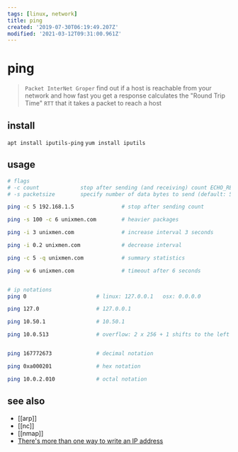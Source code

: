 ```yaml
---
tags: [linux, network]
title: ping
created: '2019-07-30T06:19:49.207Z'
modified: '2021-03-12T09:31:00.961Z'
---
```


# ping 
> `Packet InterNet Groper` find out if a host is reachable from your network and how fast you get a response
> calculates the "Round Trip Time" `RTT` that it takes a packet to reach a host

## install
`apt install iputils-ping` `yum install iputils`

## usage
```sh
# flags
# -c count             stop after sending (and receiving) count ECHO_RESPONSE packets
# -s packetsize        specify number of data bytes to send (default: 56, translates to 64-bytes ICMP-data when combined with 8-bytes ICMP-header-data

ping -c 5 192.168.1.5               # stop after sending count

ping -s 100 -c 6 unixmen.com        # heavier packages

ping -i 3 unixmen.com               # increase interval 3 seconds

ping -i 0.2 unixmen.com             # decrease interval

ping -c 5 -q unixmen.com            # summary statistics

ping -w 6 unixmen.com               # timeout after 6 seconds


# ip notations
ping 0                      # linux: 127.0.0.1   osx: 0.0.0.0

ping 127.0                  # 127.0.0.1

ping 10.50.1                # 10.50.1

ping 10.0.513               # overflow: 2 x 256 + 1 shifts to the left


ping 167772673              # decimal notation

ping 0xa000201              # hex notation

ping 10.0.2.010             # octal notation
```
## see also
- [[arp]]
- [[nc]]
- [[nmap]]
- [There's more than one way to write an IP address](https://ma.ttias.be/theres-more-than-one-way-to-write-an-ip-address/)
